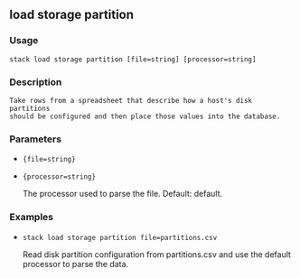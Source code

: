 ## load storage partition

### Usage

`stack load storage partition [file=string] [processor=string]`

### Description


	Take rows from a spreadsheet that describe how a host's disk partitions
	should be configured and then place those values into the database.
	
	

### Parameters
* `{file=string}`
* `{processor=string}`

   The processor used to parse the file.
	Default: default.

### Examples

* `stack load storage partition file=partitions.csv`

   Read disk partition configuration from partitions.csv and use the
	default processor to parse the data.



